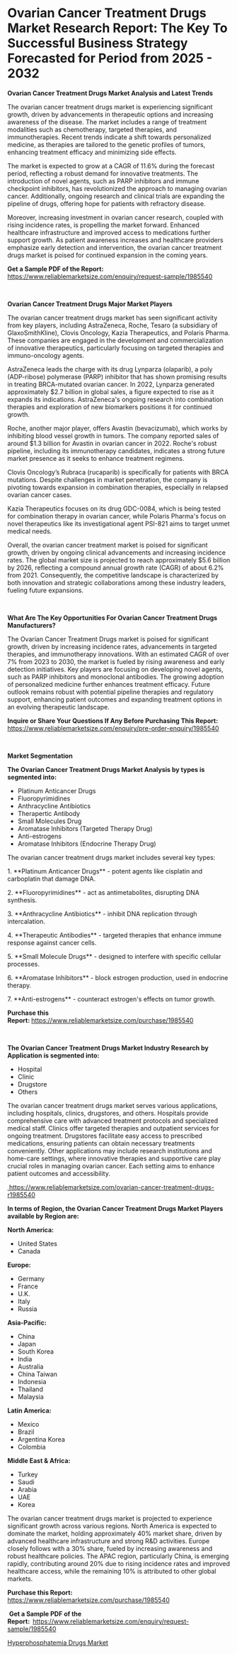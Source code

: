 <p><h1>Ovarian Cancer Treatment Drugs Market Research Report: The Key To Successful Business Strategy Forecasted for Period from 2025 - 2032</h1></p><p><strong>Ovarian Cancer Treatment Drugs Market Analysis and Latest Trends</strong></p>
<p><p>The ovarian cancer treatment drugs market is experiencing significant growth, driven by advancements in therapeutic options and increasing awareness of the disease. The market includes a range of treatment modalities such as chemotherapy, targeted therapies, and immunotherapies. Recent trends indicate a shift towards personalized medicine, as therapies are tailored to the genetic profiles of tumors, enhancing treatment efficacy and minimizing side effects.</p><p>The market is expected to grow at a CAGR of 11.6% during the forecast period, reflecting a robust demand for innovative treatments. The introduction of novel agents, such as PARP inhibitors and immune checkpoint inhibitors, has revolutionized the approach to managing ovarian cancer. Additionally, ongoing research and clinical trials are expanding the pipeline of drugs, offering hope for patients with refractory disease.</p><p>Moreover, increasing investment in ovarian cancer research, coupled with rising incidence rates, is propelling the market forward. Enhanced healthcare infrastructure and improved access to medications further support growth. As patient awareness increases and healthcare providers emphasize early detection and intervention, the ovarian cancer treatment drugs market is poised for continued expansion in the coming years.</p></p>
<p><strong>Get a Sample PDF of the Report:&nbsp;</strong> <a href="https://www.reliablemarketsize.com/enquiry/request-sample/1985540?utm_campaign=1836&utm_medium=2&utm_source=Github&utm_content=ia&utm_term=08032025&utm_id=ovarian-cancer-treatment-drugs">https://www.reliablemarketsize.com/enquiry/request-sample/1985540</a></p>
<p>&nbsp;</p>
<p><strong>Ovarian Cancer Treatment Drugs Major Market Players</strong></p>
<p><p>The ovarian cancer treatment drugs market has seen significant activity from key players, including AstraZeneca, Roche, Tesaro (a subsidiary of GlaxoSmithKline), Clovis Oncology, Kazia Therapeutics, and Polaris Pharma. These companies are engaged in the development and commercialization of innovative therapeutics, particularly focusing on targeted therapies and immuno-oncology agents.</p><p>AstraZeneca leads the charge with its drug Lynparza (olaparib), a poly (ADP-ribose) polymerase (PARP) inhibitor that has shown promising results in treating BRCA-mutated ovarian cancer. In 2022, Lynparza generated approximately $2.7 billion in global sales, a figure expected to rise as it expands its indications. AstraZeneca's ongoing research into combination therapies and exploration of new biomarkers positions it for continued growth.</p><p>Roche, another major player, offers Avastin (bevacizumab), which works by inhibiting blood vessel growth in tumors. The company reported sales of around $1.3 billion for Avastin in ovarian cancer in 2022. Roche's robust pipeline, including its immunotherapy candidates, indicates a strong future market presence as it seeks to enhance treatment regimens.</p><p>Clovis Oncology’s Rubraca (rucaparib) is specifically for patients with BRCA mutations. Despite challenges in market penetration, the company is pivoting towards expansion in combination therapies, especially in relapsed ovarian cancer cases.</p><p>Kazia Therapeutics focuses on its drug GDC-0084, which is being tested for combination therapy in ovarian cancer, while Polaris Pharma's focus on novel therapeutics like its investigational agent PSI-821 aims to target unmet medical needs.</p><p>Overall, the ovarian cancer treatment market is poised for significant growth, driven by ongoing clinical advancements and increasing incidence rates. The global market size is projected to reach approximately $5.6 billion by 2026, reflecting a compound annual growth rate (CAGR) of about 6.2% from 2021. Consequently, the competitive landscape is characterized by both innovation and strategic collaborations among these industry leaders, fueling future expansions.</p></p>
<p>&nbsp;</p>
<p><strong>What Are The Key Opportunities For Ovarian Cancer Treatment Drugs Manufacturers?</strong></p>
<p><p>The Ovarian Cancer Treatment Drugs market is poised for significant growth, driven by increasing incidence rates, advancements in targeted therapies, and immunotherapy innovations. With an estimated CAGR of over 7% from 2023 to 2030, the market is fueled by rising awareness and early detection initiatives. Key players are focusing on developing novel agents, such as PARP inhibitors and monoclonal antibodies. The growing adoption of personalized medicine further enhances treatment efficacy. Future outlook remains robust with potential pipeline therapies and regulatory support, enhancing patient outcomes and expanding treatment options in an evolving therapeutic landscape.</p></p>
<p><strong>Inquire or Share Your Questions If Any Before Purchasing This Report:</strong> <a href="https://www.reliablemarketsize.com/enquiry/pre-order-enquiry/1985540?utm_campaign=1836&utm_medium=2&utm_source=Github&utm_content=ia&utm_term=08032025&utm_id=ovarian-cancer-treatment-drugs">https://www.reliablemarketsize.com/enquiry/pre-order-enquiry/1985540</a></p>
<p>&nbsp;</p>
<p><strong>Market Segmentation</strong></p>
<p><strong>The Ovarian Cancer Treatment Drugs Market Analysis by types is segmented into:</strong></p>
<p><ul><li>Platinum Anticancer Drugs</li><li>Fluoropyrimidines</li><li>Anthracycline Antibiotics</li><li>Therapertic Antibody</li><li>Small Molecules Drug</li><li>Aromatase Inhibitors (Targeted Therapy Drug)</li><li>Anti-estrogens</li><li>Aromatase Inhibitors (Endocrine Therapy Drug)</li></ul></p>
<p><p>The ovarian cancer treatment drugs market includes several key types: </p><p>1. **Platinum Anticancer Drugs** - potent agents like cisplatin and carboplatin that damage DNA.</p><p>2. **Fluoropyrimidines** - act as antimetabolites, disrupting DNA synthesis.</p><p>3. **Anthracycline Antibiotics** - inhibit DNA replication through intercalation.</p><p>4. **Therapeutic Antibodies** - targeted therapies that enhance immune response against cancer cells.</p><p>5. **Small Molecule Drugs** - designed to interfere with specific cellular processes.</p><p>6. **Aromatase Inhibitors** - block estrogen production, used in endocrine therapy.</p><p>7. **Anti-estrogens** - counteract estrogen's effects on tumor growth.</p></p>
<p><strong>Purchase this Report:&nbsp;</strong><a href="https://www.reliablemarketsize.com/purchase/1985540?utm_campaign=1836&utm_medium=2&utm_source=Github&utm_content=ia&utm_term=08032025&utm_id=ovarian-cancer-treatment-drugs">https://www.reliablemarketsize.com/purchase/1985540</a></p>
<p>&nbsp;</p>
<p><strong>The Ovarian Cancer Treatment Drugs Market Industry Research by Application is segmented into:</strong></p>
<p><ul><li>Hospital</li><li>Clinic</li><li>Drugstore</li><li>Others</li></ul></p>
<p><p>The ovarian cancer treatment drugs market serves various applications, including hospitals, clinics, drugstores, and others. Hospitals provide comprehensive care with advanced treatment protocols and specialized medical staff. Clinics offer targeted therapies and outpatient services for ongoing treatment. Drugstores facilitate easy access to prescribed medications, ensuring patients can obtain necessary treatments conveniently. Other applications may include research institutions and home-care settings, where innovative therapies and supportive care play crucial roles in managing ovarian cancer. Each setting aims to enhance patient outcomes and accessibility.</p></p>
<p><a href="https://www.reliablemarketsize.com/ovarian-cancer-treatment-drugs-r1985540?utm_campaign=1836&utm_medium=2&utm_source=Github&utm_content=ia&utm_term=08032025&utm_id=ovarian-cancer-treatment-drugs">&nbsp;https://www.reliablemarketsize.com/ovarian-cancer-treatment-drugs-r1985540</a></p>
<p><strong>In terms of Region, the Ovarian Cancer Treatment Drugs Market Players available by Region are:</strong></p>
<p>
    <p> <strong> North America: </strong>
        <ul>
            <li>United States</li>
            <li>Canada</li>
        </ul>
        </p> 
    <p> <strong> Europe: </strong>
        <ul>
            <li>Germany</li>
            <li>France</li>
            <li>U.K.</li>
            <li>Italy</li>
            <li>Russia</li>
        </ul>
        </p> 
    <p> <strong> Asia-Pacific: </strong>
        <ul>
            <li>China</li>
            <li>Japan</li>
            <li>South Korea</li>
            <li>India</li>
            <li>Australia</li>
            <li>China Taiwan</li>
            <li>Indonesia</li>
            <li>Thailand</li>
            <li>Malaysia</li>
        </ul>
        </p> 
    <p> <strong> Latin America: </strong>
        <ul>
            <li>Mexico</li>
            <li>Brazil</li>
            <li>Argentina Korea</li>
            <li>Colombia</li>
        </ul>
        </p> 
    <p> <strong> Middle East & Africa: </strong>
        <ul>
            <li>Turkey</li>
            <li>Saudi</li>
            <li>Arabia</li>
            <li>UAE</li>
            <li>Korea</li>
        </ul>
    </p>
    </p>
<p><p>The ovarian cancer treatment drugs market is projected to experience significant growth across various regions. North America is expected to dominate the market, holding approximately 40% market share, driven by advanced healthcare infrastructure and strong R&D activities. Europe closely follows with a 30% share, fueled by increasing awareness and robust healthcare policies. The APAC region, particularly China, is emerging rapidly, contributing around 20% due to rising incidence rates and improved healthcare access, while the remaining 10% is attributed to other global markets.</p></p>
<p><strong>Purchase this Report: </strong><a href="https://www.reliablemarketsize.com/purchase/1985540?utm_campaign=1836&utm_medium=2&utm_source=Github&utm_content=ia&utm_term=08032025&utm_id=ovarian-cancer-treatment-drugs">https://www.reliablemarketsize.com/purchase/1985540</a></p>
<p>&nbsp;<strong>Get a Sample PDF of the Report:&nbsp;&nbsp;</strong><a href="https://www.reliablemarketsize.com/enquiry/request-sample/1985540?utm_campaign=1836&utm_medium=2&utm_source=Github&utm_content=ia&utm_term=08032025&utm_id=ovarian-cancer-treatment-drugs">https://www.reliablemarketsize.com/enquiry/request-sample/1985540</a></p>
<p><strong></strong></p>
<p><p><a href="https://github.com/mabutironaldo/Market-Research-Report-List-7/blob/main/hyperphosphatemia-drugs-market.md?utm_campaign=1836&utm_medium=2&utm_source=Github&utm_content=ia&utm_term=08032025&utm_id=ovarian-cancer-treatment-drugs">Hyperphosphatemia Drugs Market</a></p></p>